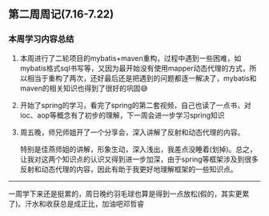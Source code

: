 ## 第二周周记(7.16-7.22)

### 本周学习内容总结

1. 本周进行了二轮项目的mybatis+maven重构，过程中遇到一些困难，如mybatis格式sql书写等，又因为最开始没有使用mapper动态代理的方式，所以相当于重构了两次，还好最后还是把遇到的问题都逐一解决了，mybatis和maven的相关知识也得到了很好的巩固:sweat_smile:

2. 开始了spring的学习，看完了spring的第二套视频，自己也读了一点书，对ioc、aop等概念有了初步的理解，下一周会进一步学习spring知识

3. 周五晚，师兄师姐开了一个分享会，深入讲解了反射和动态代理的内容。

   特别是佳燕师姐的讲解，形象生动，深入浅出，我差点没睡着(划掉)。总之，让我对这两个知识点的认识又得到进一步加深，由于spring等框架涉及到很多反射和动态代理的内容，因此有助于我更好地理解框架的一些知识点。

------

一周学下来还是挺累的，周日晚约羽毛球也算是得到一点放松(假的，其实更累了)。汗水和收获总是成正比，加油吧邓哲睿
